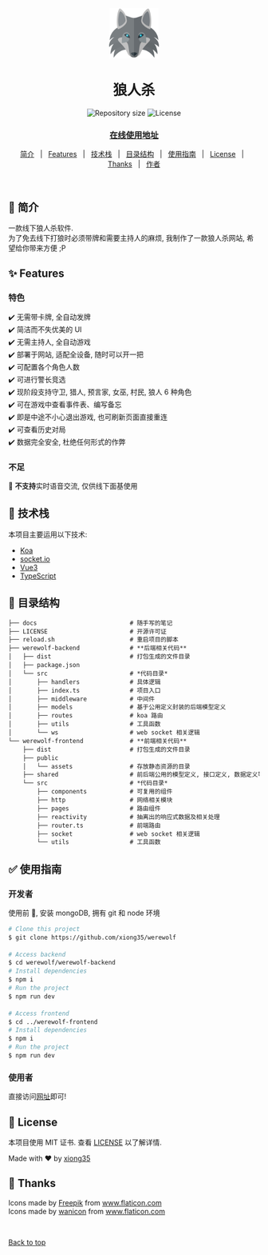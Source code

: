 <div align="center" id="top"> 
  <img width="100" src="werewolf-frontend/public/wolf.png" alt="Werewolf Logo" />


  <!-- <a href="https://werewolf.netlify.app">Demo</a> -->
</div>

<h1 align="center">狼人杀</h1>

<p align="center">
  <img alt="Repository size" src="https://img.shields.io/github/repo-size/xiong35/werewolf?color=56BEB8">

  <img alt="License" src="https://img.shields.io/github/license/xiong35/werewolf?color=56BEB8">
</p>

<h3 align="center"><a href="http://werewolf.xiong35.cn/">在线使用地址</a></h3>

<p align="center">
  <a href="#dart-简介">简介</a> &#xa0; | &#xa0; 
  <a href="#sparkles-features">Features</a> &#xa0; | &#xa0;
  <a href="#rocket-技术栈">技术栈</a> &#xa0; | &#xa0;
  <a href="#deciduous_tree-目录结构">目录结构</a> &#xa0; | &#xa0;
  <a href="#white_check_mark-使用指南">使用指南</a> &#xa0; | &#xa0;
  <a href="#memo-license">License</a> &#xa0; | &#xa0;
  <a href="#hugs-thanks">Thanks</a> &#xa0; | &#xa0;
  <a href="https://github.com/xiong35" target="_blank">作者</a>
</p>

<br>

## :dart: 简介 ##

一款线下狼人杀软件.  
为了免去线下打狼时必须带牌和需要主持人的麻烦, 我制作了一款狼人杀网站, 希望给你带来方便 ;P

## :sparkles: Features ##

### 特色

:heavy_check_mark: 无需带卡牌, 全自动发牌  
:heavy_check_mark: 简洁而不失优美的 UI  
:heavy_check_mark: 无需主持人, 全自动游戏  
:heavy_check_mark: 部署于网站, 适配全设备, 随时可以开一把  
:heavy_check_mark: 可配置各个角色人数  
:heavy_check_mark: 可进行警长竞选  
:heavy_check_mark: 现阶段支持守卫, 猎人, 预言家, 女巫, 村民, 狼人 6 种角色  
:heavy_check_mark: 可在游戏中查看事件表、编写备忘  
:heavy_check_mark: 即是中途不小心退出游戏, 也可刷新页面直接重连  
:heavy_check_mark: 可查看历史对局  
:heavy_check_mark: 数据完全安全, 杜绝任何形式的作弊  

### 不足

🥺 **不支持**实时语音交流, 仅供线下面基使用  

## :rocket: 技术栈 ##

本项目主要运用以下技术:

- [Koa](https://koajs.com/)
- [socket.io](https://socket.io/)
- [Vue3](https://vue3js.cn/)
- [TypeScript](https://www.typescriptlang.org/)

## :deciduous_tree: 目录结构 ##

```txt
├── docs                          # 随手写的笔记
├── LICENSE                       # 开源许可证
├── reload.sh                     # 重启项目的脚本
├── werewolf-backend              # **后端相关代码**
│   ├── dist                      # 打包生成的文件目录
│   ├── package.json
│   └── src                       # *代码目录*
│       ├── handlers              # 具体逻辑
│       ├── index.ts              # 项目入口
│       ├── middleware            # 中间件
│       ├── models                # 基于公用定义封装的后端模型定义
│       ├── routes                # koa 路由
│       ├── utils                 # 工具函数
│       └── ws                    # web socket 相关逻辑
└── werewolf-frontend             # **前端相关代码**
    ├── dist                      # 打包生成的文件目录
    ├── public
    │   └── assets                # 存放静态资源的目录
    ├── shared                    # 前后端公用的模型定义, 接口定义, 数据定义等
    └── src                       # *代码目录*
        ├── components            # 可复用的组件
        ├── http                  # 网络相关模块
        ├── pages                 # 路由组件
        ├── reactivity            # 抽离出的响应式数据及相关处理
        ├── router.ts             # 前端路由
        ├── socket                # web socket 相关逻辑
        └── utils                 # 工具函数
```

## :white_check_mark: 使用指南 ##

### 开发者

使用前 :checkered_flag:, 安装 mongoDB, 拥有 git 和 node 环境

```bash
# Clone this project
$ git clone https://github.com/xiong35/werewolf

# Access backend
$ cd werewolf/werewolf-backend
# Install dependencies
$ npm i
# Run the project
$ npm run dev

# Access frontend
$ cd ../werewolf-frontend
# Install dependencies
$ npm i
# Run the project
$ npm run dev
```

### 使用者

直接访问[网址](http://werewolf.xiong35.cn/)即可!

## :memo: License ##

本项目使用 MIT 证书. 查看 [LICENSE](LICENSE) 以了解详情.


Made with :heart: by <a href="https://github.com/xiong35" target="_blank">xiong35</a>
&#xa0;

## :hugs: Thanks ##

<div>Icons made by <a href="https://www.freepik.com" title="Freepik">Freepik</a> from <a href="https://www.flaticon.com/" title="Flaticon">www.flaticon.com</a></div><div>Icons made by <a href="https://www.flaticon.com/authors/wanicon" title="wanicon">wanicon</a> from <a href="https://www.flaticon.com/" title="Flaticon">www.flaticon.com</a></div>

&#xa0;


<a href="#top">Back to top</a>
